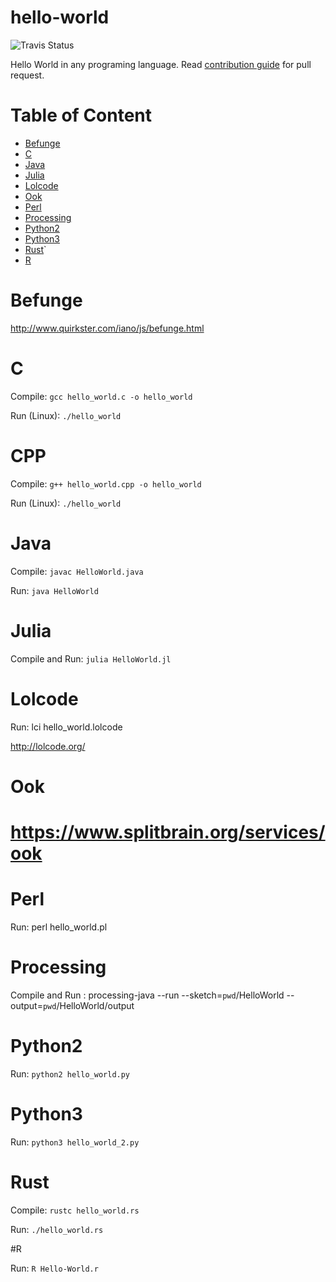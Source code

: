 
# hello-world

![Travis Status](https://www.travis-ci.org/berviantoleo/hello-world.svg?branch=master)

Hello World in any programing language. Read [contribution guide](CONTRIBUTION.md) for pull request.

# Table of Content
* [Befunge](#Befunge)
* [C](#C)
* [Java](#Java)
* [Julia](#Julia)
* [Lolcode](#Lolcode)
* [Ook](#Ook)
* [Perl](#Perl)
* [Processing](#Processing)
* [Python2](#Python2)
* [Python3](#Python)
* [Rust](#Rust)`
* [R](#R)


# Befunge

http://www.quirkster.com/iano/js/befunge.html

# C

Compile: `gcc hello_world.c -o hello_world`

Run (Linux): `./hello_world`

# CPP

Compile: `g++ hello_world.cpp -o hello_world`

Run (Linux): `./hello_world`

# Java

Compile: `javac HelloWorld.java`

Run: `java HelloWorld`

# Julia

Compile and Run: `julia HelloWorld.jl`

# Lolcode

Run: lci hello_world.lolcode

http://lolcode.org/

# Ook

https://www.splitbrain.org/services/ook
=======

# Perl
Run: perl hello_world.pl

# Processing
Compile and Run : processing-java --run --sketch=`pwd`/HelloWorld --output=`pwd`/HelloWorld/output

# Python2

Run: `python2 hello_world.py`

# Python3

Run: `python3 hello_world_2.py`

# Rust

Compile: `rustc hello_world.rs`

Run: `./hello_world.rs`

#R

Run: `R Hello-World.r`




